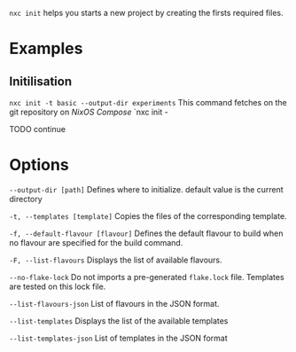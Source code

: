`nxc init` helps you starts a new project by creating the firsts required files.

# Examples

## Initilisation

`nxc init -t basic --output-dir experiments`
This command fetches on the git repository on _NixOS Compose_ 
`nxc init -

TODO continue

# Options

`--output-dir [path]`
Defines where to initialize. default value is the current directory

`-t, --templates [template]`
Copies the files of the corresponding template.

`-f, --default-flavour [flavour]`
Defines the default flavour to build when no flavour are specified for the build command.

`-F, --list-flavours`
Displays the list of available flavours.

`--no-flake-lock`
Do not imports a pre-generated `flake.lock` file. Templates are tested on this lock file.

`--list-flavours-json`
List of flavours in the JSON format.

`--list-templates`
Displays the list of the available templates

`--list-templates-json`
List of templates in the JSON format